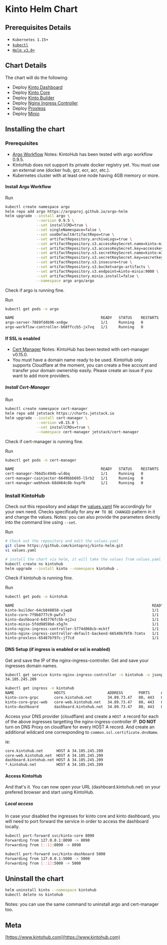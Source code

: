 # Kinto Helm Chart

## Prerequisites Details

- `Kubernetes 1.15+`
- [`kubectl`](https://kubernetes.io/docs/tasks/tools/install-kubectl/)
- [`Helm v3.0+`](https://helm.sh/)

## Chart Details

The chart will do the following:

- Deploy [Kinto Dashboard](https://github.com/kintoproj/kinto-dashboard)
- Deploy [Kinto Core](https://github.com/kintoproj/kinto-core)
- Deploy [Kinto Builder](https://github.com/kintoproj/kinto-builder)
- Deploy [Nginx Ingress Controller](https://github.com/bitnami/charts/tree/master/bitnami/nginx-ingress-controller)
- Deploy [Proxless](https://github.com/bappr/proxless)
- Deploy [Minio](https://github.com/minio/charts)

## Installing the chart

### Prerequisites

- [Argo Workflow](https://github.com/argoproj/argo-workflows)
Notes: KintoHub has been tested with argo workflow 0.9.5.
- KintoHub does not support its private docker registry yet. You must use an external one (docker hub, gcr, ecr, acr, etc.).
- Kubernetes cluster with at least one node having 4GB memory or more.

#### Install Argo Workflow

Run

```sh
kubectl create namespace argo
helm repo add argo https://argoproj.github.io/argo-helm
helm upgrade --install argo \
              --version 0.9.5 \
              --set installCRD=true \
              --set singleNamespace=false \
              --set useDefaultArtifactRepo=true \
              --set artifactRepository.archiveLogs=true \
              --set artifactRepository.s3.accessKeySecret.name=kinto-minio \
              --set artifactRepository.s3.accessKeySecret.key=accesskey \
              --set artifactRepository.s3.secretKeySecret.name=kinto-minio \
              --set artifactRepository.s3.secretKeySecret.key=secretkey \
              --set artifactRepository.s3.insecure=true \
              --set artifactRepository.s3.bucket=argo-artifacts \
              --set artifactRepository.s3.endpoint=kinto-minio:9000 \
              --set artifactRepository.minio.install=false \
              --namespace argo argo/argo
```

Check if argo is running fine.

Run

```sh
kubectl get pods -n argo

NAME                                       READY   STATUS    RESTARTS   AGE
argo-server-7869fd4b96-xn8gw               1/1     Running   0          62s
argo-workflow-controller-b68ffccb5-jx7vq   1/1     Running   0          62s
```

#### If SSL is enabled

- [Cert Manager](https://cert-manager.io/docs/)
Notes: KintoHub has been tested with cert-manager v0.15.0.
- You must have a domain name ready to be used. KintoHub only supports Cloudflare at the moment, you can create a free account and transfer your domain ownership easily. Please create an issue if you want to add more providers.

##### Install Cert-Manager

Run

```sh
kubectl create namespace cert-manager
helm repo add jetstack https://charts.jetstack.io
helm upgrade --install cert-manager \
              --version v0.15.0 \
              --set installCRDs=true \
              --namespace cert-manager jetstack/cert-manager
```

Check if cert-manager is running fine.

Run

```sh
kubectl get pods -n cert-manager

NAME                                       READY   STATUS    RESTARTS   AGE
cert-manager-766d5c494b-wl4bq              1/1     Running   0          33s
cert-manager-cainjector-6649bbb695-l5rb2   1/1     Running   0          33s
cert-manager-webhook-68d464c8b-hvpf6       1/1     Running   0          33s
```

### Install KintoHub

Check out this repository and adapt the [values.yaml](./values.yaml) file accordingly for your own need.
Checks specifically for any `## TO BE CHANGED` pattern in it and change the values.
Notes: you can also provide the parameters directly into the command line using `--set`.

Run

```sh
# Check out the repository and edit the values.yaml
git clone https://github.com/kintoproj/kinto-helm.git
vi values.yaml

# install the chart via helm, it will take the values from values.yaml automatically
kubectl create ns kintohub
helm upgrade --install kinto --namespace kintohub .
```

Check if kintohub is running fine.

Run

```sh
kubectl get pods -n kintohub

NAME                                                              READY   STATUS    RESTARTS   AGE
kinto-builder-64cb848858-vjwp8                                    1/1     Running   0          56s
kinto-core-7f9b8777c9-pwfv7                                       1/1     Running   0          56s
kinto-dashboard-645776fc5b-mj2xz                                  1/1     Running   0          56s
kinto-minio-5fdd9859bd-x5g7n                                      1/1     Running   0          56s
kinto-nginx-ingress-controller-5774d868cb-mcktf                   1/1     Running   0          56s
kinto-nginx-ingress-controller-default-backend-66549b79f8-7cmtx   1/1     Running   0          56s
kinto-proxless-65487b797c-jf7cd                                   1/1     Running   0          56s
```

#### DNS Setup (if ingress is enabled or ssl is enabled)

Get and save the IP of the nginx-ingress-controller.
Get and save your ingresses domain names.

```sh
kubectl get service kinto-nginx-ingress-controller -n kintohub -o jsonpath="{.status.loadBalancer.ingress[0].ip}"
34.105.245.209

kubectl get ingress -n kintohub
NAME                  HOSTS                   ADDRESS       PORTS     AGE
kinto-core-grpc       core.kintohub.net       34.89.73.47   80, 443   8m38s
kinto-core-grpc-web   core-web.kintohub.net   34.89.73.47   80, 443   8m38s
kinto-dashboard       dashboard.kintohub.net  34.89.73.47   80, 443   8m38s
```

Access your DNS provider (cloudflare) and create a `HOST A` record for each of the above ingresses targetting the nginx-ingress-controller IP.
**DO NOT** turn on DNS Proxy on cloudflare for every HOST A record.
And create an additional wildcard one corresponding to `common.ssl.certificate.dnsName`.

ie:

```txt
core.kintohub.net      HOST A 34.105.245.209
core-web.kintohub.net  HOST A 34.105.245.209
dashboard.kintohub.net HOST A 34.105.245.209
*.kintohub.net         HOST A 34.105.245.209
```

#### Access KintoHub

And that's it.
You can now open your URL (dashboard.kintohub.net) on your prefered browser and start using KintoHub.

##### Local access

In case your disabled the ingresses for kinto core and kinto dashboard, you will need to port forward the service in order to access the dashboard locally.

```sh
kubectl port-forward svc/kinto-core 8090
Forwarding from 127.0.0.1:8090 -> 8090
Forwarding from [::1]:8090 -> 8090

kubectl port-forward svc/kinto-dashboard 5000
Forwarding from 127.0.0.1:5000 -> 5000
Forwarding from [::1]:5000 -> 5000
```

## Uninstall the chart

```sh
helm uninstall kinto --namespace kintohub
kubectl delete ns kintohub
```

Notes: you can use the same command to uninstall argo and cert-manager too.

## Meta

[https://www.kintohub.com](https://www.kintohub.com)
